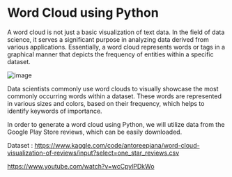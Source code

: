 # Word Cloud using Python

A word cloud is not just a basic visualization of text data. In the field of data science, it serves a significant purpose in analyzing data derived from various applications. Essentially, a word cloud represents words or tags in a graphical manner that depicts the frequency of entities within a specific dataset.

![image](https://user-images.githubusercontent.com/118778677/225939034-15bbc8e3-4c59-477e-8821-4bc85f8b949e.png)

Data scientists commonly use word clouds to visually showcase the most commonly occurring words within a dataset. These words are represented in various sizes and colors, based on their frequency, which helps to identify keywords of importance.

In order to generate a word cloud using Python, we will utilize data from the Google Play Store reviews, which can be easily downloaded.

Dataset : https://www.kaggle.com/code/antoreepjana/word-cloud-visualization-of-reviews/input?select=one_star_reviews.csv

https://www.youtube.com/watch?v=wcCpylPDkWo
